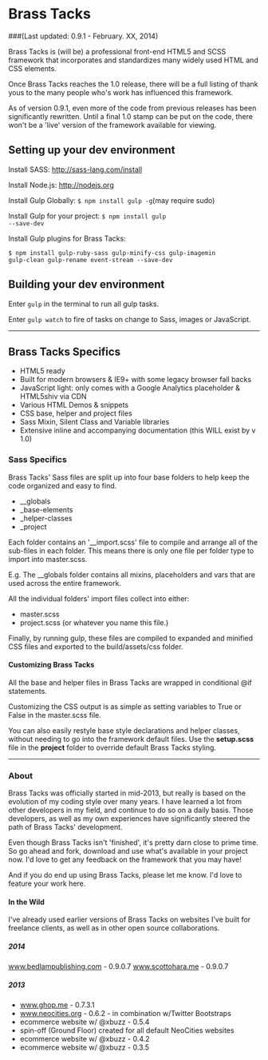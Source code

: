 # Brass Tacks
###(Last updated: 0.9.1 - February. XX, 2014)

Brass Tacks is (will be) a professional front-end HTML5 and SCSS framework that incorporates and standardizes many widely used HTML and CSS elements.

Once Brass Tacks reaches the 1.0 release, there will be a full listing of thank yous to the many people who's work has influenced this framework.

As of version 0.9.1, even more of the code from previous releases has been significantly rewritten. Until a final 1.0 stamp can be put on the code, there won't be a 'live' version of the framework available for viewing.



## Setting up your dev environment

Install SASS: http://sass-lang.com/install

Install Node.js: http://nodejs.org

Install Gulp Globally: <code>$ npm install gulp -g</code>(may require sudo)

Install Gulp for your project: <code>$ npm install gulp --save-dev</code>

Install Gulp plugins for Brass Tacks:

<code>$ npm install gulp-ruby-sass gulp-minify-css gulp-imagemin gulp-clean gulp-rename event-stream --save-dev</code>



## Building your dev environment

Enter <code>gulp</code> in the terminal to run all gulp tasks.

Enter <code>gulp watch</code> to fire of tasks on change to Sass, images or JavaScript.


<hr />


## Brass Tacks Specifics

* HTML5 ready
* Built for modern browsers & IE9+ with some legacy browser fall backs
* JavaScript light: only comes with a Google Analytics placeholder & HTML5shiv via CDN
* Various HTML Demos & snippets
* CSS base, helper and project files
* Sass Mixin, Silent Class and Variable libraries
* Extensive inline and accompanying documentation (this WILL exist by v 1.0)


### Sass Specifics

Brass Tacks' Sass files are split up into four base folders to help keep the code organized and easy to find.

* __globals
* _base-elements
* _helper-classes
* _project

Each folder contains an '__import.scss' file to compile and arrange all of the sub-files in each folder. This means there is only one file per
folder type to import into master.scss.

E.g. The __globals folder contains all mixins, placeholders and vars that are used across the entire framework.

All the individual folders' import files collect into either:

* master.scss
* project.scss (or whatever you name this file.)

Finally, by running gulp, these files are compiled to expanded and minified CSS files and exported to the build/assets/css folder.


#### Customizing Brass Tacks

All the base and helper files in Brass Tacks are wrapped in conditional @if statements.

Customizing the CSS output is as simple as setting variables to True or False in the master.scss file.

You can also easily restyle base style declarations and helper classes, without needing to go into the framework default files. Use the <b>setup.scss</b> file in the <b>project</b> folder to override default Brass Tacks styling.


<hr />


### About

Brass Tacks was officially started in mid-2013, but really is based on the evolution of my coding style over many years. I have learned a lot from other developers in my field, and continue to do so on a daily basis. Those developers, as well as my own experiences have significantly steered the path of Brass Tacks' development.

Even though Brass Tacks isn't 'finished', it's pretty darn close to prime time. So go ahead and fork, download and use what's available in your project now. I'd love to get any feedback on the framework that you may have!

And if you do end up using Brass Tacks, please let me know. I'd love to feature your work here.


#### In the Wild

I've already used earlier versions of Brass Tacks on websites I've built
for freelance clients, as well as in other open source collaborations.

##### 2014
www.bedlampublishing.com - 0.9.0.7
www.scottohara.me - 0.9.0.7

##### 2013
* www.ghop.me - 0.7.3.1
* www.neocities.org - 0.6.2 - in combination w/Twitter Bootstraps
* ecommerce website w/ @xbuzz - 0.5.4
* spin-off (Ground Floor) created for all default NeoCities websites
* ecommerce website w/ @xbuzz - 0.4.2
* ecommerce website w/ @xbuzz - 0.3.5
